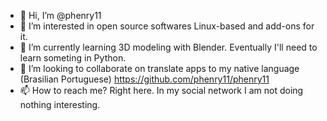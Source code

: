 - 👋 Hi, I’m @phenry11
- 👀 I’m interested in open source softwares Linux-based and add-ons for it.
- 🌱 I’m currently learning 3D modeling with Blender. Eventually I'll need to learn someting in Python.
- 💞️ I’m looking to collaborate on translate apps to my native language (Brasilian Portuguese) https://github.com/phenry11/phenry11
- 📫 How to reach me? Right here. In my social network I am not doing nothing interesting.
